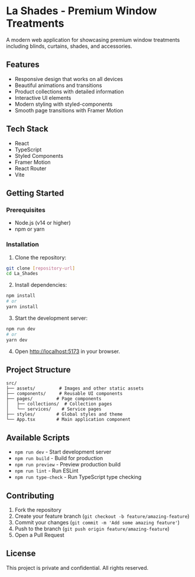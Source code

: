 # La Shades - Premium Window Treatments

A modern web application for showcasing premium window treatments including blinds, curtains, shades, and accessories.

## Features

- Responsive design that works on all devices
- Beautiful animations and transitions
- Product collections with detailed information
- Interactive UI elements
- Modern styling with styled-components
- Smooth page transitions with Framer Motion

## Tech Stack

- React
- TypeScript
- Styled Components
- Framer Motion
- React Router
- Vite

## Getting Started

### Prerequisites

- Node.js (v14 or higher)
- npm or yarn

### Installation

1. Clone the repository:
```bash
git clone [repository-url]
cd La_Shades
```

2. Install dependencies:
```bash
npm install
# or
yarn install
```

3. Start the development server:
```bash
npm run dev
# or
yarn dev
```

4. Open [http://localhost:5173](http://localhost:5173) in your browser.

## Project Structure

```
src/
├── assets/         # Images and other static assets
├── components/     # Reusable UI components
├── pages/         # Page components
│   ├── collections/  # Collection pages
│   └── services/    # Service pages
├── styles/        # Global styles and theme
└── App.tsx        # Main application component
```

## Available Scripts

- `npm run dev` - Start development server
- `npm run build` - Build for production
- `npm run preview` - Preview production build
- `npm run lint` - Run ESLint
- `npm run type-check` - Run TypeScript type checking

## Contributing

1. Fork the repository
2. Create your feature branch (`git checkout -b feature/amazing-feature`)
3. Commit your changes (`git commit -m 'Add some amazing feature'`)
4. Push to the branch (`git push origin feature/amazing-feature`)
5. Open a Pull Request

## License

This project is private and confidential. All rights reserved.
